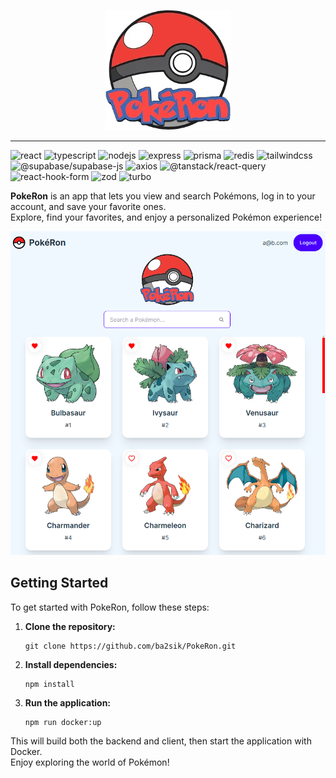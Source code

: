 <p align="center">
  <img src="./apps/client/public/pokeron.png" width="200" alt="logo"/>
</p>

---

![react](https://img.shields.io/badge/-react-darkslategray?style=for-the-badge&logo=react&color=1c1c1c&logoColor=61DAFB)
![typescript](https://img.shields.io/badge/-typescript-darkslategray?style=for-the-badge&logo=typescript&color=1c1c1c&logoColor=3178C6)
![nodejs](https://img.shields.io/badge/-node.js-darkslategray?style=for-the-badge&logo=node.js&color=1c1c1c&logoColor=8CC84B)
![express](https://img.shields.io/badge/-express-darkslategray?style=for-the-badge&logo=express&color=1c1c1c&logoColor=000000)
![prisma](https://img.shields.io/badge/-prisma-darkslategray?style=for-the-badge&logo=prisma&color=1c1c1c&logoColor=2D3748)
![redis](https://img.shields.io/badge/-redis-darkslategray?style=for-the-badge&logo=redis&color=1c1c1c&logoColor=DC382D)
![tailwindcss](https://img.shields.io/badge/-tailwindcss-darkslategray?style=for-the-badge&logo=tailwindcss&color=1c1c1c&logoColor=38B2AC)
![@supabase/supabase-js](https://img.shields.io/badge/-@supabase/supabase--js-darkslategray?style=for-the-badge&logo=supabase&color=1c1c1c&logoColor=3F5D7D)
![axios](https://img.shields.io/badge/-axios-darkslategray?style=for-the-badge&logo=axios&color=1c1c1c&logoColor=5A29E3)
![@tanstack/react-query](https://img.shields.io/badge/-@tanstack/react--query-darkslategray?style=for-the-badge&logo=react-query&color=1c1c1c&logoColor=FF8C00)
![react-hook-form](https://img.shields.io/badge/-react--hook--form-darkslategray?style=for-the-badge&logo=react&color=1c1c1c&logoColor=00BFFF)
![zod](https://img.shields.io/badge/-zod-darkslategray?style=for-the-badge&logo=zod&color=1c1c1c&logoColor=E34F26)
![turbo](https://img.shields.io/badge/-turbo-darkslategray?style=for-the-badge&logo=turbo&color=1c1c1c&logoColor=8B5CF6)

**PokeRon** is an app that lets you view and search Pokémons, log in to your account, and save your favorite ones.  
Explore, find your favorites, and enjoy a personalized Pokémon experience!

<!---
Check it out [here](https://ba2sik.github.io/PokeRon/).
-->

![PokeRon Screenshot](/apps/client/public/screenshot.png)

## Getting Started

To get started with PokeRon, follow these steps:

1. **Clone the repository:**
   ```
   git clone https://github.com/ba2sik/PokeRon.git
   ```

2. **Install dependencies:**
   ```
   npm install
   ```

3. **Run the application:**
   ```
   npm run docker:up
   ```

This will build both the backend and client, then start the application with Docker.  
Enjoy exploring the world of Pokémon!






